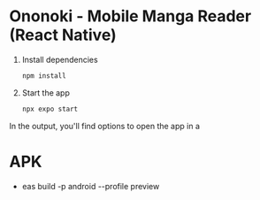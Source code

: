 # Ononoki - Mobile Manga Reader (React Native)

1. Install dependencies

   ```bash
   npm install
   ```

2. Start the app

   ```bash
   npx expo start
   ```

In the output, you'll find options to open the app in a

# APK
- eas build -p android --profile preview

